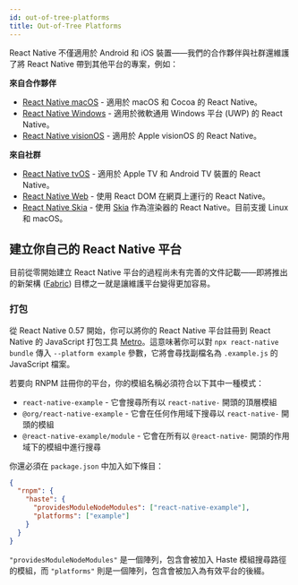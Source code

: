 ```yaml
---
id: out-of-tree-platforms
title: Out-of-Tree Platforms
---
```


React Native 不僅適用於 Android 和 iOS 裝置——我們的合作夥伴與社群還維護了將 React Native 帶到其他平台的專案，例如：

**來自合作夥伴**

- [React Native macOS](https://github.com/microsoft/react-native-macos) - 適用於 macOS 和 Cocoa 的 React Native。
- [React Native Windows](https://github.com/microsoft/react-native-windows) - 適用於微軟通用 Windows 平台 (UWP) 的 React Native。
- [React Native visionOS](https://github.com/callstack/react-native-visionos) - 適用於 Apple visionOS 的 React Native。

**來自社群**

- [React Native tvOS](https://github.com/react-native-tvos/react-native-tvos) - 適用於 Apple TV 和 Android TV 裝置的 React Native。
- [React Native Web](https://github.com/necolas/react-native-web) - 使用 React DOM 在網頁上運行的 React Native。
- [React Native Skia](https://github.com/react-native-skia/react-native-skia) - 使用 [Skia](https://skia.org/) 作為渲染器的 React Native。目前支援 Linux 和 macOS。

## 建立你自己的 React Native 平台

目前從零開始建立 React Native 平台的過程尚未有完善的文件記載——即將推出的新架構 ([Fabric](/blog/2018/06/14/state-of-react-native-2018)) 目標之一就是讓維護平台變得更加容易。

### 打包

從 React Native 0.57 開始，你可以將你的 React Native 平台註冊到 React Native 的 JavaScript 打包工具 [Metro](https://metrobundler.dev/)。這意味著你可以對 `npx react-native bundle` 傳入 `--platform example` 參數，它將會尋找副檔名為 `.example.js` 的 JavaScript 檔案。

若要向 RNPM 註冊你的平台，你的模組名稱必須符合以下其中一種模式：

- `react-native-example` - 它會搜尋所有以 `react-native-` 開頭的頂層模組
- `@org/react-native-example` - 它會在任何作用域下搜尋以 `react-native-` 開頭的模組
- `@react-native-example/module` - 它會在所有以 `@react-native-` 開頭的作用域下的模組中進行搜尋

你還必須在 `package.json` 中加入如下條目：

```json
{
  "rnpm": {
    "haste": {
      "providesModuleNodeModules": ["react-native-example"],
      "platforms": ["example"]
    }
  }
}
```

`"providesModuleNodeModules"` 是一個陣列，包含會被加入 Haste 模組搜尋路徑的模組，而 `"platforms"` 則是一個陣列，包含會被加入為有效平台的後綴。